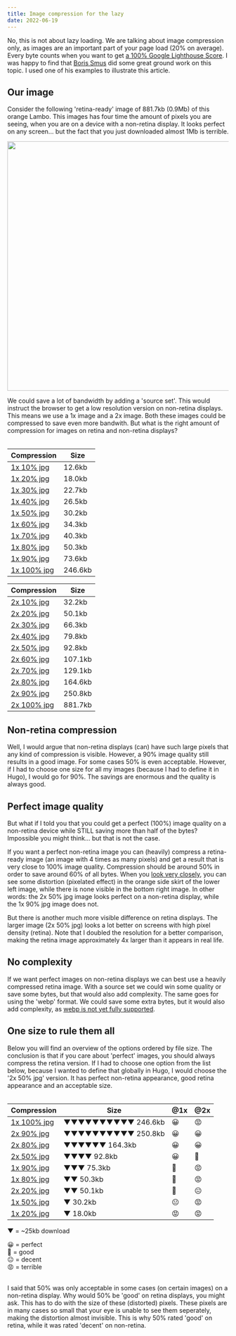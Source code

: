 ```yaml
---
title: Image compression for the lazy 
date: 2022-06-19
---
```


No, this is not about lazy loading. We are talking about image compression only, as images are an important part of your page load (20% on average). Every byte counts when you want to get [a 100% Google Lighthouse Score](https://www.usecue.com/blog/how-to-get-a-100-google-lighthouse-score/). I was happy to find that [Boris Smus](https://github.com/borismus/image-zoom) did some great ground work on this topic. I used one of his examples to illustrate this article.

## Our image

Consider the following 'retina-ready' image of 881.7kb (0.9Mb) of this orange Lambo. This images has four time the amount of pixels you are seeing, when you are on a device with a non-retina display. It looks perfect on any screen... but the fact that you just downloaded almost 1Mb is terrible.

<p><img src="/uploads/car/2x-100.jpg" width="568"/></p>

We could save a lot of bandwidth by adding a 'source set'. This would instruct the browser to get a low resolution version on non-retina displays. This means we use a 1x image and a 2x image. Both these images could be compressed to save even more bandwith. But what is the right amount of compression for images on retina and non-retina displays?  
<br>

|Compression|Size|
|----|----|
|[1x 10% jpg](/uploads/car/1x-10.jpg)|12.6kb|
|[1x 20% jpg](/uploads/car/1x-20.jpg)|18.0kb|
|[1x 30% jpg](/uploads/car/1x-30.jpg)|22.7kb|
|[1x 40% jpg](/uploads/car/1x-40.jpg)|26.5kb|
|[1x 50% jpg](/uploads/car/1x-50.jpg)|30.2kb|
|[1x 60% jpg](/uploads/car/1x-60.jpg)|34.3kb|
|[1x 70% jpg](/uploads/car/1x-70.jpg)|40.3kb|
|[1x 80% jpg](/uploads/car/1x-80.jpg)|50.3kb|
|[1x 90% jpg](/uploads/car/1x-90.jpg)|73.6kb|
|[1x 100% jpg](/uploads/car/1x-100.jpg)|246.6kb|

|Compression|Size|
|----|----|
|[2x 10% jpg](/uploads/car/2x-10.jpg)|32.2kb|
|[2x 20% jpg](/uploads/car/2x-20.jpg)|50.1kb|
|[2x 30% jpg](/uploads/car/2x-30.jpg)|66.3kb|
|[2x 40% jpg](/uploads/car/2x-40.jpg)|79.8kb|
|[2x 50% jpg](/uploads/car/2x-50.jpg)|92.8kb|
|[2x 60% jpg](/uploads/car/2x-60.jpg)|107.1kb|
|[2x 70% jpg](/uploads/car/2x-70.jpg)|129.1kb|
|[2x 80% jpg](/uploads/car/2x-80.jpg)|164.6kb|
|[2x 90% jpg](/uploads/car/2x-90.jpg)|250.8kb|
|[2x 100% jpg](/uploads/car/2x-100.jpg)|881.7kb|

## Non-retina compression

Well, I would argue that non-retina displays (can) have such large pixels that any kind of compression is visible. However, a 90% image quality still results in a good image. For some cases 50% is even acceptable. However, if I had to choose one size for all my images (because I had to define it in Hugo), I would go for 90%. The savings are enormous and the quality is always good.

## Perfect image quality

But what if I told you that you could get a perfect (100%) image quality on a non-retina device while STILL saving more than half of the bytes? Impossible you might think... but that is not the case. 

If you want a perfect non-retina image you can (heavily) compress a retina-ready image (an image with 4 times as many pixels) and get a result that is very close to 100% image quality. Compression should be around 50% in order to save around 60% of all bytes. When you [look very closely](/uploads/car/quality.png), you can see some distortion (pixelated effect) in the orange side skirt of the lower left image, while there is none visible in the bottom right image. In other words: the 2x 50% jpg image looks perfect on a non-retina display, while the 1x 90% jpg image does not. 

But there is another much more visible difference on retina displays. The larger image (2x 50% jpg) looks a lot better on screens with high pixel density (retina). Note that I doubled the resolution for a better comparison, making the retina image approximately 4x larger than it appears in real life.

## No complexity

If we want perfect images on non-retina displays we can best use a heavily compressed retina image. With a source set we could win some quality or save some bytes, but that would also add complexity. The same goes for using the 'webp' format. We could save some extra bytes, but it would also add complexity, as [webp is not yet fully supported](https://caniuse.com/?search=%20webp).

## One size to rule them all

Below you will find an overview of the options ordered by file size. The conclusion is that if you care about 'perfect' images, you should always compress the retina version. If I had to choose one option from the list below, because I wanted to define that globally in Hugo, I would choose the '2x 50% jpg' version. It has perfect non-retina appearance, good retina appearance and an acceptable size.  
<br>

|Compression|Size|@1x|@2x|
|----|----|--|--|
|[1x 100% jpg](/uploads/car/1x-100.jpg)|▼▼▼▼▼▼▼▼▼▼ 246.6kb|<span class="emoticon">😀</span>|<span class="emoticon">😡</span>|
|[2x 90% jpg](/uploads/car/2x-90.jpg)|▼▼▼▼▼▼▼▼▼▼ 250.8kb|<span class="emoticon">😀</span>|<span class="emoticon">😀</span>|
|[2x 80% jpg](/uploads/car/2x-80.jpg)|▼▼▼▼▼▼ 164.3kb|<span class="emoticon">😀</span>|<span class="emoticon">😀</span>|
|[2x 50% jpg](/uploads/car/2x-50.jpg)|▼▼▼▼ 92.8kb|<span class="emoticon">😀</span>|<span class="emoticon">🙂</span>|
|[1x 90% jpg](/uploads/car/1x-90.jpg)|▼▼▼ 75.3kb|<span class="emoticon">🙂</span>|<span class="emoticon">😡</span>|
|[1x 80% jpg](/uploads/car/1x-80.jpg)|▼▼ 50.3kb|<span class="emoticon">🙂</span>|<span class="emoticon">😡</span>|
|[2x 20% jpg](/uploads/car/2x-20.jpg)|▼▼ 50.1kb|<span class="emoticon">🙂</span>|<span class="emoticon">😐</span>|
|[1x 50% jpg](/uploads/car/1x-50.jpg)|▼ 30.2kb|<span class="emoticon">😐</span>|<span class="emoticon">😡</span>|
|[1x 20% jpg](/uploads/car/1x-20.jpg)|▼ 18.0kb|<span class="emoticon">😡</span>|<span class="emoticon">😡</span>|

▼ = ~25kb download

<span class="emoticon">😀</span> = perfect   
<span class="emoticon">🙂</span> = good   
<span class="emoticon">😐</span> = decent   
<span class="emoticon">😡</span> = terrible   
<br>

I said that 50% was only acceptable in some cases (on certain images) on a non-retina display. Why would 50% be 'good' on retina displays, you might ask. This has to do with the size of these (distorted) pixels. These pixels are in many cases so small that your eye is unable to see them seperately, making the distortion almost invisible. This is why 50% rated 'good' on retina, while it was rated 'decent' on non-retina.